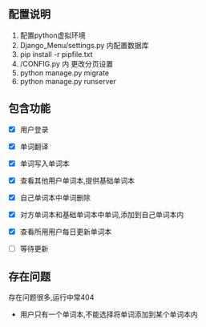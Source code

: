 ## 配置说明
1. 配置python虚拟环境 
2. Django_Menu/settings.py 内配置数据库
3. pip install -r pipfile.txt
4. /CONFIG.py 内 更改分页设置
5. python manage.py migrate
6. python manage.py runserver 


## 包含功能

-[x] 用户登录
-[x] 单词翻译
-[x] 单词写入单词本
-[x] 查看其他用户单词本,提供基础单词本
-[x] 自己单词本中单词删除
-[x] 对方单词本和基础单词本中单词,添加到自己单词本内
-[x] 查看所用用户每日更新单词本
- [ ] 等待更新


## 存在问题

存在问题很多,运行中常404

- 用户只有一个单词本,不能选择将单词添加到某个单词本内

